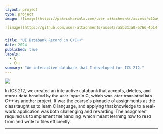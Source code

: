 ```yaml
---
layout: project
type: project
image: ![image](https://patrickariola.com/user-attachments/assets/c82a0dcd-77ca-4c50-b496-06851a716e58)

![image](https://github.com/user-attachments/assets/a5b313a0-6766-4b14-a59a-0f3b39998cc7)


title: "UI Databank Record in C/C++"
date: 2024
published: true
labels:
  - C
  - C++
summary: "An interactive database that I developed for ICS 212."
---
```


<img class="img-fluid" src="(https://as1.ftcdn.net/v2/jpg/05/71/15/68/1000_F_571156847_6FtJXvffGNk2K4PSlorTa9C89FBiJUjx.jpg)">

In ICS 212, we created an interactive databank that accepts, deletes, and stores data handled by the user input in C, which was later translated into C++ as another project. It was the course's pinnacle of assignments as the class taught us to learn C language, and applying that knowledge to a real-world application was both challenging and rewarding. The assignment required us to implement file handling, which meant learning how to read from and write to files efficiently.




<hr>


